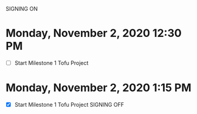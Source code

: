 SIGNING ON
# Monday, November 2, 2020 12:30 PM
- [ ] Start Milestone 1 Tofu Project


# Monday, November 2, 2020 1:15 PM
- [x] Start Milestone 1 Tofu Project
SIGNING OFF